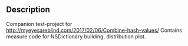 ## Description

Companion test-project for http://myeyesareblind.com/2017/02/06/Combine-hash-values/
Contains measure code for NSDictionary building, distribution plot.
